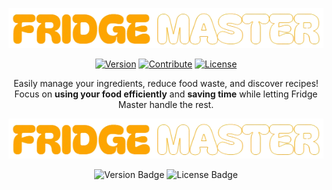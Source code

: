 <!-- Logo and website link -->
<div align="center">

[![Fridge Master Logo](src/assets/logo_readme.png)](https://www.thefridgemaster.com)


[![Version](https://img.shields.io/badge/Version-1.0.0-blue)](https://github.com/DolphinDevs/FridgeMaster)
[![Contribute](https://img.shields.io/badge/Contribute-Welcome-yellow)](https://github.com/DolphinDevs/FridgeMaster#contributing)
[![License](https://img.shields.io/badge/License-All%20Rights%20Reserved-red)](https://github.com/DolphinDevs/FridgeMaster#license)

Easily manage your ingredients, reduce food waste, and discover recipes!  
Focus on **using your food efficiently** and **saving time** while letting Fridge Master handle the rest.

</div>
<p align="center">
  <a href="https://www.thefridgemaster.com/">
    <img src="src/assets/logo_readme.png" alt="Fridge Master Logo">
  </a>
</p>

<p align="center">
  <!-- Badge -->
  <img src="https://img.shields.io/badge/Version-1.0.0-blue" alt="Version Badge">
  <img src="https://img.shields.io/badge/License-All%20Rights%20Reserved-red" alt="License Badge">
</p>

